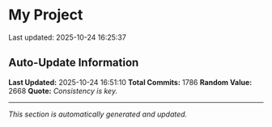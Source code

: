 # My Project


Last updated: 2025-10-24 16:25:37

































































































































































































































































































































































































































































































































































































































































































































































































































































































































































































































































































































































































































































































































































































































































































































































































































































































































































































































































































































































































































































































































































































































































## Auto-Update Information

**Last Updated:** 2025-10-24 16:51:10
**Total Commits:** 1786
**Random Value:** 2668
**Quote:** _Consistency is key._

---
_This section is automatically generated and updated._